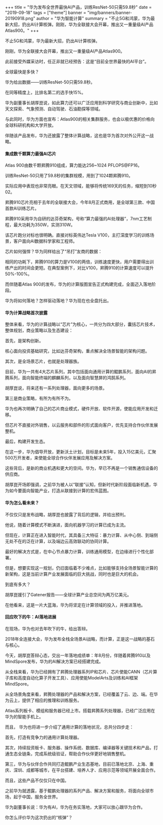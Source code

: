 +++
title = "华为发布全世界最快AI产品，训练ResNet-50只需59.8秒"
date = "2019-09-18"
tags = ["theme"]
banner = "img/banners/banner-20190918.png"
author = "华为智能计算"
summary = "不止5G和鸿蒙，华为最新大招，扔出AI计算核弹。刚刚，华为全联接大会开幕，推出又一重量级AI产品Atlas900。"
+++

不止5G和鸿蒙，华为最新大招，扔出AI计算核弹。

刚刚，华为全联接大会开幕，推出又一重量级AI产品Atlas900。

此前接受外媒采访时，任正非就已经预告：这是“目前全世界最快的AI平台”。

全球最快是多快？

华为给出数据——训练ResNet-50只需59.8秒。

在同等精度上，比排名第二的选手快15%。

华为副董事长胡厚崑说，如此算力还可以广泛应用到科学研究与商业创新中，比如天文探索、气象预测、自动驾驶、石油勘探等领域。

与此同时，华为方面也宣布：Atlas900的相关集群服务，也会以极优惠的价格向全球科研机构和大学开放。

伴随该产品发布，华为还披露了整体计算战略，这也是华为首次对外公开这一战略。

#### 集成数千颗算力最强AI芯片

Atlas 900由数千颗昇腾910组成，算力能达256~1024 PFLOPS@FP16。

训练ResNet-50只用了59.8秒的集群规模，用到了1024颗昇腾910。

实际应用中表现也非常亮眼。在天文领域，能够将传统169天的任务，缩短到10秒02。

昇腾910芯片亮相于去年的全联接大会，今年8月正式商用，是全球第三款、中国首款AI训练芯片。

昇腾910采用华为自研的达芬奇架构，号称“算力最强的AI处理器”，7nm工艺制程，最大功耗为350W，实测310W。

该芯片跑分对标也很明确。直接对标英伟达Tesla V100，主打深度学习的训练场景，客户面向AI数据科学家和工程师。

芯片如何强悍？华为同样给出了“吊打”友商的数据：

相同的功耗下，昇腾910的算力是V100的两倍，训练速度更快，用户需要得出训练产出的时间会更短。在典型案例下，对比V100，昇腾910的计算速度可以提升50%-100%。

而伴随着Atlas 900的发布，华为的计算版图宣告正式构建完成，全面迈入落地阶段。

华为将如何落地？怎样驱动落地？华为现在也全盘托出。

#### 华为计算战略首次披露

整体来看，华为的计算战略以“芯片”为核心，一共分为四大部分，囊括芯片技术，整体规划，商业策略以及生态建设：

首先，是架构创新。

核心面向投资基础研究，比如达芬奇架构，重点解决全场景智能的架构问题。

其次，是全场景芯片，也就是处理器族。

目前，华为一共有4大芯片系列，其中包括面向通用计算的鲲鹏系列，面向AI的昇腾系列，面向智能终端的麒麟系列，以及面向智慧屏的鸿鹄系列。

胡厚崑说，将来还有一系列处理器，面向更多的场景。

第三是商业策略，有所为有所不为。

华为也再次明确了自己的芯片商业模式，硬件开放、软件开源，使能应用开发和迁移。

但芯片不直接对外销售，以云服务和部件的形式面向客户，优先支持合作伙伴发展整机。

最后，构建开发生态。

在这一步，华为倡导开放，更新沃土计划，目标是未来5年，投入15亿美元，汇聚500万开发者，来使能全球合作伙伴发展应用及解决方案。

这些背后，是新的商业机遇和更大的空间。华为，早已不再是一个销售通信设备的供应商。

胡厚崑开场即强调，之前华为被人以“联接”认知，但新时代新阶段面临新机遇，华为如今要面向智能产业，打造从联接到计算的宏伟蓝图。

#### 华为怎么看未来？

不仅仅只是发布战略，胡厚崑也披露了背后的逻辑，并给出预判。

他说，随着计算模式不断演进，面向机器学习的计算已成为主流。

但现在，计算正在进入智能时代，其具备三大特征：暴力计算、从中心侧、到端侧无处不在的泛在计算，以及端边云高效联动的协同计算。

最好的解决方式是，在中心节点暴力计算，训练通用模型，在边缘进行个性化部署。

但是，想要实现这一规划，仍旧面临着不少难点，比如能够支持全场景智能计算的新架构，这是当前计算产业发展面临的巨大挑战，同时也是巨大的机会。

到底有多大？

胡厚崑援引了Gatener报告——全球计算产业总空间为两万亿美元。

在他看来，这是一片大蓝海，华为将坚定在计算领域的投入，并推进落地。

#### 回应吹下的牛：AI落地进展

在现场，华为也对去年吹下的牛，给出答辩。

2018年全连接大会，华为发布全栈全场景AI战略，而计算，正是这一战略的基石与核心。

今天，胡厚崑答辩心态，交出一年落地成绩单：年8月份，伴随着昇腾910以及MindSpore发布，华为的AI解决方案已经搭建完成。

从全栈来看，华为已经拥有了昇腾处理器系列IP和芯片、芯片使能CANN（芯片算子库和高度自动化算子开发工具）、应用使能ModelArts及训练和AI框架MindSpore。

从全场景角度来看，昇腾处理器的产品和解决方案，已经覆盖了云、边、端。在华为云上，提供了相应的推理和训练服务。

Atlas系列板卡、模组和服务器已经上市。搭载昇腾系列处理器，已经广泛应用在华为的智能手机上。

而且， 华为也将进一步介绍了通用计算的落地状况，总共分四步走：

首先，打造有竞争力的通用计算处理器。

其次，持续投资板卡、服务器、操作系统、数据库、编译器等关键技术和产品，打通生态全链条，完成系统级验证，帮助合作伙伴更好地销售整机。

第三，华为与伙伴合作共同打造鲲鹏产业生态基地，目前已落地北京、上海、重庆、深圳、成都等城市，在平台搭建、培养人才、应用示范等领域开展全面合作。

而且，这些产品不仅仅只在中国。

之前华为就透露，基于鲲鹏处理器的系列产品、解决方案和服务，将面向全球市场，起于中国，服务全世界。

华为副董事长说：华为有AI，华为在务实落地，大家可以放心跟华为合作。

你怎么评价华为这次扔出的“核弹”？
